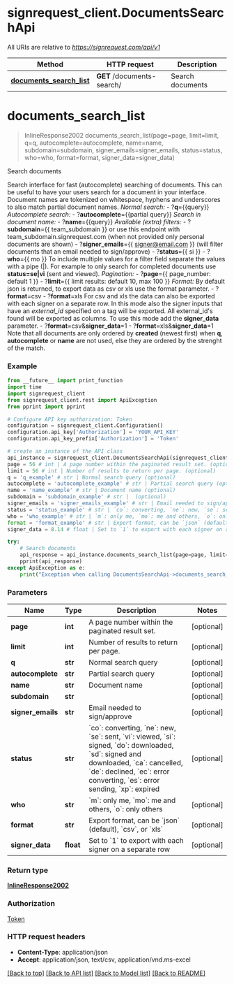 # signrequest_client.DocumentsSearchApi

All URIs are relative to *https://signrequest.com/api/v1*

Method | HTTP request | Description
------------- | ------------- | -------------
[**documents_search_list**](DocumentsSearchApi.md#documents_search_list) | **GET** /documents-search/ | Search documents


# **documents_search_list**
> InlineResponse2002 documents_search_list(page=page, limit=limit, q=q, autocomplete=autocomplete, name=name, subdomain=subdomain, signer_emails=signer_emails, status=status, who=who, format=format, signer_data=signer_data)

Search documents

Search interface for fast (autocomplete) searching of documents.  This can be useful to have your users search for a document in your interface.  Document names are tokenized on whitespace, hyphens and underscores to also match partial document names.  *Normal search:*  - ?**q**={{query}}  *Autocomplete search:*  - ?**autocomplete**={{partial query}}  *Search in document name:*  - ?**name**={{query}}  *Available (extra) filters:*  - ?**subdomain**={{ team_subdomain }} or use this endpoint with team_subdomain.signrequest.com (when not provided only personal documents are shown) - ?**signer_emails**={{ signer@email.com }} (will filter documents that an email needed to sign/approve) - ?**status**={{ si }} - ?**who**={{ mo }}  To include multiple values for a filter field separate the values with a pipe (|). For example to only search for completed documents use **status=se|vi** (sent and viewed).  *Pagination:*  - ?**page**={{ page_number: default 1 }} - ?**limit**={{ limit results: default 10, max 100 }}  *Format:*  By default json is returned, to export data as csv or xls use the format parameter.  - ?**format**=csv - ?**format**=xls  For csv and xls the data can also be exported with each signer on a separate row. In this mode also the signer inputs that have an *external_id* specified on a tag will be exported. All external_id's found will be exported as columns. To use this mode add the **signer_data** parameter.  - ?**format**=csv&**signer_data**=1 - ?**format**=xls&**signer_data**=1  Note that all documents are only ordered by **created** (newest first) when **q**, **autocomplete** or **name** are not used, else they are ordered by the strenght of the match.

### Example
```python
from __future__ import print_function
import time
import signrequest_client
from signrequest_client.rest import ApiException
from pprint import pprint

# Configure API key authorization: Token
configuration = signrequest_client.Configuration()
configuration.api_key['Authorization'] = 'YOUR_API_KEY'
configuration.api_key_prefix['Authorization'] = 'Token'

# create an instance of the API class
api_instance = signrequest_client.DocumentsSearchApi(signrequest_client.ApiClient(configuration))
page = 56 # int | A page number within the paginated result set. (optional)
limit = 56 # int | Number of results to return per page. (optional)
q = 'q_example' # str | Normal search query (optional)
autocomplete = 'autocomplete_example' # str | Partial search query (optional)
name = 'name_example' # str | Document name (optional)
subdomain = 'subdomain_example' # str |  (optional)
signer_emails = 'signer_emails_example' # str | Email needed to sign/approve (optional)
status = 'status_example' # str | `co`: converting, `ne`: new, `se`: sent, `vi`: viewed, `si`: signed, `do`: downloaded, `sd`: signed and downloaded, `ca`: cancelled, `de`: declined, `ec`: error converting, `es`: error sending, `xp`: expired (optional)
who = 'who_example' # str | `m`: only me, `mo`: me and others, `o`: only others (optional)
format = 'format_example' # str | Export format, can be `json` (default), `csv`, or `xls` (optional)
signer_data = 8.14 # float | Set to `1` to export with each signer on a separate row (optional)

try:
    # Search documents
    api_response = api_instance.documents_search_list(page=page, limit=limit, q=q, autocomplete=autocomplete, name=name, subdomain=subdomain, signer_emails=signer_emails, status=status, who=who, format=format, signer_data=signer_data)
    pprint(api_response)
except ApiException as e:
    print("Exception when calling DocumentsSearchApi->documents_search_list: %s\n" % e)
```

### Parameters

Name | Type | Description  | Notes
------------- | ------------- | ------------- | -------------
 **page** | **int**| A page number within the paginated result set. | [optional] 
 **limit** | **int**| Number of results to return per page. | [optional] 
 **q** | **str**| Normal search query | [optional] 
 **autocomplete** | **str**| Partial search query | [optional] 
 **name** | **str**| Document name | [optional] 
 **subdomain** | **str**|  | [optional] 
 **signer_emails** | **str**| Email needed to sign/approve | [optional] 
 **status** | **str**| &#x60;co&#x60;: converting, &#x60;ne&#x60;: new, &#x60;se&#x60;: sent, &#x60;vi&#x60;: viewed, &#x60;si&#x60;: signed, &#x60;do&#x60;: downloaded, &#x60;sd&#x60;: signed and downloaded, &#x60;ca&#x60;: cancelled, &#x60;de&#x60;: declined, &#x60;ec&#x60;: error converting, &#x60;es&#x60;: error sending, &#x60;xp&#x60;: expired | [optional] 
 **who** | **str**| &#x60;m&#x60;: only me, &#x60;mo&#x60;: me and others, &#x60;o&#x60;: only others | [optional] 
 **format** | **str**| Export format, can be &#x60;json&#x60; (default), &#x60;csv&#x60;, or &#x60;xls&#x60; | [optional] 
 **signer_data** | **float**| Set to &#x60;1&#x60; to export with each signer on a separate row | [optional] 

### Return type

[**InlineResponse2002**](InlineResponse2002.md)

### Authorization

[Token](../README.md#Token)

### HTTP request headers

 - **Content-Type**: application/json
 - **Accept**: application/json, text/csv, application/vnd.ms-excel

[[Back to top]](#) [[Back to API list]](../README.md#documentation-for-api-endpoints) [[Back to Model list]](../README.md#documentation-for-models) [[Back to README]](../README.md)

